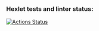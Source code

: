 ### Hexlet tests and linter status:
[![Actions Status](https://github.com/julia-trevgoda/java-project-lvl2/workflows/hexlet-check/badge.svg)](https://github.com/julia-trevgoda/java-project-lvl2/actions)